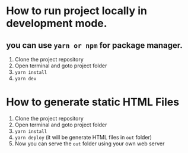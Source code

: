 # How to run project locally in development mode.

## you can use `yarn or npm` for package manager.

1. Clone the project repository
2. Open terminal and goto project folder
3. `yarn install`
4. `yarn dev`

# How to generate static HTML Files

1. Clone the project repository
2. Open terminal and goto project folder
3. `yarn install`
4. `yarn deploy` (it will be generate HTML files in `out` folder)
5. Now you can serve the `out` folder using your own web server
